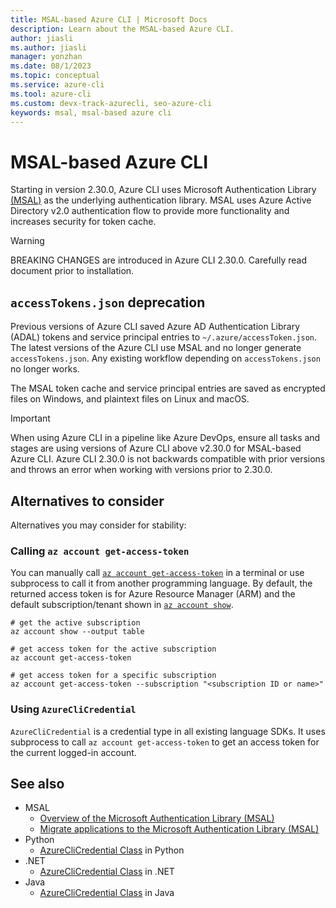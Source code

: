 ```yaml
---
title: MSAL-based Azure CLI | Microsoft Docs
description: Learn about the MSAL-based Azure CLI.
author: jiasli
ms.author: jiasli
manager: yonzhan
ms.date: 08/1/2023
ms.topic: conceptual
ms.service: azure-cli
ms.tool: azure-cli
ms.custom: devx-track-azurecli, seo-azure-cli
keywords: msal, msal-based azure cli
---
```


# MSAL-based Azure CLI

Starting in version 2.30.0, Azure CLI uses Microsoft Authentication Library [(MSAL)](https://github.com/AzureAD/microsoft-authentication-library-for-python) as the underlying authentication library. MSAL uses Azure Active Directory v2.0 authentication flow to provide more functionality and increases security for token cache.

> [!WARNING]
> BREAKING CHANGES are introduced in Azure CLI 2.30.0. Carefully read document prior to installation.

## `accessTokens.json` deprecation

Previous versions of Azure CLI saved Azure AD Authentication Library (ADAL) tokens and service principal entries to `~/.azure/accessToken.json`. The latest versions of the Azure CLI use MSAL and no longer generate `accessTokens.json`. Any existing workflow depending on `accessTokens.json` no longer works.

The MSAL token cache and service principal entries are saved as encrypted files on Windows, and plaintext files on Linux and macOS.

> [!IMPORTANT]
> When using Azure CLI in a pipeline like Azure DevOps, ensure all tasks and stages are using versions of Azure CLI above v2.30.0 for MSAL-based Azure CLI. Azure CLI 2.30.0 is not backwards compatible with prior versions and throws an error when working with versions prior to 2.30.0.

## Alternatives to consider

Alternatives you may consider for stability:

### Calling `az account get-access-token`

You can manually call [`az account get-access-token`](/cli/azure/account#az_account_get_access_token) in a terminal or use subprocess to call it from another programming language. By default, the returned access token is for Azure Resource Manager (ARM) and the default subscription/tenant shown in [`az account show`](/cli/azure/account#az_account_show).

```azurecli
# get the active subscription
az account show --output table

# get access token for the active subscription
az account get-access-token

# get access token for a specific subscription
az account get-access-token --subscription "<subscription ID or name>"
```

### Using `AzureCliCredential`

`AzureCliCredential` is a credential type in all existing language SDKs. It uses subprocess to call `az account get-access-token` to get an access token for the current logged-in account.

## See also

- MSAL
  - [Overview of the Microsoft Authentication Library (MSAL)](/azure/active-directory/develop/msal-overview)
  - [Migrate applications to the Microsoft Authentication Library (MSAL)](/azure/active-directory/develop/msal-migration)
- Python
  - [AzureCliCredential Class](/python/api/azure-identity/azure.identity.azureclicredential) in Python
- .NET
  - [AzureCliCredential Class](/dotnet/api/azure.identity.azureclicredential) in .NET
- Java
  - [AzureCliCredential Class](/java/api/com.azure.identity.azureclicredential) in Java
